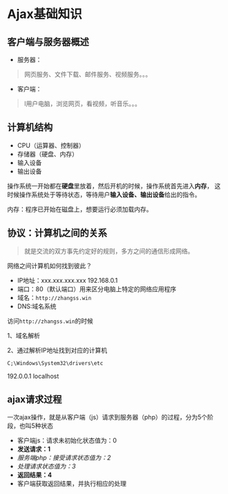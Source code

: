 # Ajax基础知识

## 客户端与服务器概述

- 服务器：

> 网页服务、文件下载、邮件服务、视频服务。。。

- 客户端：

> l用户电脑，浏览网页，看视频，听音乐。。。

## 计算机结构

- CPU（运算器、控制器）
- 存储器（硬盘、内存）
- 输入设备
- 输出设备

操作系统一开始都在**硬盘**里放着，然后开机的时候，操作系统首先进入**内存**，
这时候操作系统处于等待状态，等待用户**输入设备、输出设备**给出的指令。

内存：程序已开始在磁盘上，想要运行必须加载内存。

## 协议：计算机之间的关系

> 就是交流的双方事先约定好的规则，多方之间的通信形成网络。

网络之间计算机如何找到彼此？

- IP地址：xxx.xxx.xxx.xxx 192.168.0.1
- 端口：80（默认端口）用来区分电脑上特定的网络应用程序
- 域名：`http://zhangss.win`
- DNS:域名系统

访问`http://zhangss.win`的时候

1、域名解析

2、通过解析IP地址找到对应的计算机

`C;\Windows\System32\drivers\etc`

192.0.0.1 localhost

## ajax请求过程

一次ajax操作，就是从客户端（js）请求到服务器（php）的过程，分为5个阶段，也叫5种状态

- 客户端js：请求未初始化状态值为：0
- **发送请求：1**
- *服务端php：接受请求状态值为：2*
- *处理请求状态值为：3*
- **返回结果：4**
- 客户端获取返回结果，并执行相应的处理


